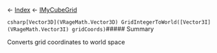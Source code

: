 ← [Index](Api-Index) ← [IMyCubeGrid](VRage.Game.ModAPI.Ingame.IMyCubeGrid)

```csharp[Vector3D](VRageMath.Vector3D) GridIntegerToWorld([Vector3I](VRageMath.Vector3I) gridCoords)```##### Summary

Converts grid coordinates to world space


